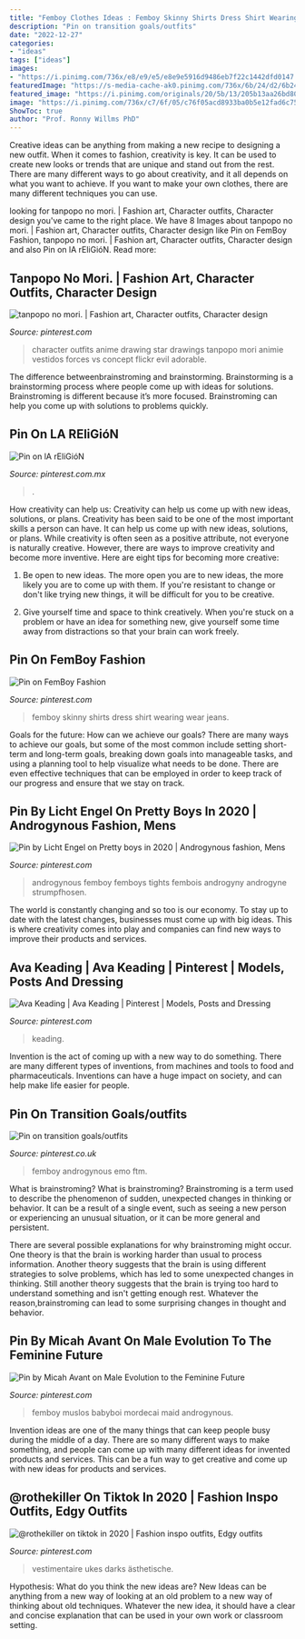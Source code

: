 ```yaml
---
title: "Femboy Clothes Ideas : Femboy Skinny Shirts Dress Shirt Wearing Wear Jeans"
description: "Pin on transition goals/outfits"
date: "2022-12-27"
categories:
- "ideas"
tags: ["ideas"]
images:
- "https://i.pinimg.com/736x/e8/e9/e5/e8e9e5916d9486eb7f22c1442dfd0147.jpg"
featuredImage: "https://s-media-cache-ak0.pinimg.com/736x/6b/24/d2/6b24d2a634dab4a46a09f92b9b66e3bb.jpg"
featured_image: "https://i.pinimg.com/originals/20/5b/13/205b13aa26bd803c461a2ffdb7fd3f79.jpg"
image: "https://i.pinimg.com/736x/c7/6f/05/c76f05acd8933ba0b5e12fad6c75badc.jpg"
ShowToc: true
author: "Prof. Ronny Willms PhD"
---
```



Creative ideas can be anything from making a new recipe to designing a new outfit. When it comes to fashion, creativity is key. It can be used to create new looks or trends that are unique and stand out from the rest. There are many different ways to go about creativity, and it all depends on what you want to achieve. If you want to make your own clothes, there are many different techniques you can use.

	

		
looking for tanpopo no mori. | Fashion art, Character outfits, Character design you've came to the right place. We have 8 Images about tanpopo no mori. | Fashion art, Character outfits, Character design like Pin on FemBoy Fashion, tanpopo no mori. | Fashion art, Character outfits, Character design and also Pin on lA rEliGióN. Read more:
		
    
## Tanpopo No Mori. | Fashion Art, Character Outfits, Character Design

<img loading=lazy src="https://i.pinimg.com/originals/ed/8f/10/ed8f1018dea36ac56e8fc8395cf3bc93.png" onerror="this.onerror=null;this.src='https://tse1.mm.bing.net/th?id=OIP.x3kU7SXbmlO29IMq7y3CRQAAAA&amp;pid=15.1';" alt="tanpopo no mori. | Fashion art, Character outfits, Character design">

_Source: pinterest.com_

>character outfits anime drawing star drawings tanpopo mori animie vestidos forces vs concept flickr evil adorable. 

	

The difference betweenbrainstroming and brainstorming.
Brainstorming is a brainstorming process where people come up with ideas for solutions. Brainstroming is different because it’s more focused. Brainstroming can help you come up with solutions to problems quickly.

    
## Pin On LA REliGióN

<img loading=lazy src="https://i.pinimg.com/originals/20/5b/13/205b13aa26bd803c461a2ffdb7fd3f79.jpg" onerror="this.onerror=null;this.src='https://tse3.mm.bing.net/th?id=OIP.Zn1c0Rj3Br2FMK9Q1YEqQgHaPP&amp;pid=15.1';" alt="Pin on lA rEliGióN">

_Source: pinterest.com.mx_

>. 

	

How creativity can help us: Creativity can help us come up with new ideas, solutions, or plans.
Creativity has been said to be one of the most important skills a person can have. It can help us come up with new ideas, solutions, or plans. While creativity is often seen as a positive attribute, not everyone is naturally creative. However, there are ways to improve creativity and become more inventive. Here are eight tips for becoming more creative: 
1. Be open to new ideas. The more open you are to new ideas, the more likely you are to come up with them. If you're resistant to change or don't like trying new things, it will be difficult for you to be creative.

2. Give yourself time and space to think creatively. When you're stuck on a problem or have an idea for something new, give yourself some time away from distractions so that your brain can work freely.

    
## Pin On FemBoy Fashion

<img loading=lazy src="https://i.pinimg.com/736x/e8/e9/e5/e8e9e5916d9486eb7f22c1442dfd0147.jpg" onerror="this.onerror=null;this.src='https://tse2.mm.bing.net/th?id=OIP.Yc752kRnBB58f60D9C88uwHaJ4&amp;pid=15.1';" alt="Pin on FemBoy Fashion">

_Source: pinterest.com_

>femboy skinny shirts dress shirt wearing wear jeans. 

	

Goals for the future: How can we achieve our goals?
There are many ways to achieve our goals, but some of the most common include setting short-term and long-term goals, breaking down goals into manageable tasks, and using a planning tool to help visualize what needs to be done. There are even effective techniques that can be employed in order to keep track of our progress and ensure that we stay on track.

    
## Pin By Licht Engel On Pretty Boys In 2020 | Androgynous Fashion, Mens

<img loading=lazy src="https://i.pinimg.com/736x/22/04/19/2204195a4805833d1e0c2adb801a8a8f.jpg" onerror="this.onerror=null;this.src='https://tse1.mm.bing.net/th?id=OIP.arM_oJgA1hGTR4MSbZu63QHaNe&amp;pid=15.1';" alt="Pin by Licht Engel on Pretty boys in 2020 | Androgynous fashion, Mens">

_Source: pinterest.com_

>androgynous femboy femboys tights fembois androgyny androgyne strumpfhosen. 

	

The world is constantly changing and so too is our economy. To stay up to date with the latest changes, businesses must come up with big ideas. This is where creativity comes into play and companies can find new ways to improve their products and services.

    
## Ava Keading | Ava Keading | Pinterest | Models, Posts And Dressing

<img loading=lazy src="https://s-media-cache-ak0.pinimg.com/736x/6b/24/d2/6b24d2a634dab4a46a09f92b9b66e3bb.jpg" onerror="this.onerror=null;this.src='https://tse2.mm.bing.net/th?id=OIP.j_hqcemojrS-X4FVzOIKCwHaJ3&amp;pid=15.1';" alt="Ava Keading | Ava Keading | Pinterest | Models, Posts and Dressing">

_Source: pinterest.com_

>keading. 

	

Invention is the act of coming up with a new way to do something. There are many different types of inventions, from machines and tools to food and pharmaceuticals. Inventions can have a huge impact on society, and can help make life easier for people.

    
## Pin On Transition Goals/outfits

<img loading=lazy src="https://i.pinimg.com/originals/18/67/4f/18674f3619db5eddc933bbad306c1214.jpg" onerror="this.onerror=null;this.src='https://tse1.mm.bing.net/th?id=OIP.suzo6cGudUS-wWlL1aZK_wAAAA&amp;pid=15.1';" alt="Pin on transition goals/outfits">

_Source: pinterest.co.uk_

>femboy androgynous emo ftm. 

	

What is brainstroming?
What is brainstroming?
Brainstroming is a term used to describe the phenomenon of sudden, unexpected changes in thinking or behavior. It can be a result of a single event, such as seeing a new person or experiencing an unusual situation, or it can be more general and persistent.

There are several possible explanations for why brainstroming might occur. One theory is that the brain is working harder than usual to process information. Another theory suggests that the brain is using different strategies to solve problems, which has led to some unexpected changes in thinking. Still another theory suggests that the brain is trying too hard to understand something and isn't getting enough rest. Whatever the reason,brainstroming can lead to some surprising changes in thought and behavior.

    
## Pin By Micah Avant On Male Evolution To The Feminine Future

<img loading=lazy src="https://i.pinimg.com/236x/cd/b2/d5/cdb2d525cba15c97e5c64e0cf5d593ab.jpg?nii=t" onerror="this.onerror=null;this.src='https://tse2.mm.bing.net/th?id=OIP.Wy30jiD0kJzd4wXQz8rEYQAAAA&amp;pid=15.1';" alt="Pin by Micah Avant on Male Evolution to the Feminine Future">

_Source: pinterest.com_

>femboy muslos babyboi mordecai maid androgynous. 

	

Invention ideas are one of the many things that can keep people busy during the middle of a day. There are so many different ways to make something, and people can come up with many different ideas for invented products and services. This can be a fun way to get creative and come up with new ideas for products and services.

    
## @rothekiller On Tiktok In 2020 | Fashion Inspo Outfits, Edgy Outfits

<img loading=lazy src="https://i.pinimg.com/736x/c7/6f/05/c76f05acd8933ba0b5e12fad6c75badc.jpg" onerror="this.onerror=null;this.src='https://tse2.mm.bing.net/th?id=OIP.DVbQ4T44rqFEL_UvQvUiswHaKp&amp;pid=15.1';" alt="@rothekiller on tiktok in 2020 | Fashion inspo outfits, Edgy outfits">

_Source: pinterest.com_

>vestimentaire ukes darks ästhetische. 

	

Hypothesis: What do you think the new ideas are?
New Ideas can be anything from a new way of looking at an old problem to a new way of thinking about old techniques. Whatever the new idea, it should have a clear and concise explanation that can be used in your own work or classroom setting.

